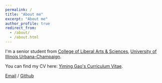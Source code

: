 ```yaml
---
permalink: /
title: "About me"
excerpt: "About me"
author_profile: true
redirect_from: 
  - /about/
  - /about.html
---
```


I'm a senior student from [College of Liberal Arts & Sciences](https://las.illinois.edu/), [University of Illinois Urbana-Champaign](https://illinois.edu/). 

You can find my CV here: [Yiming Gao's Curriculum Vitae](../assets/Curriculum_Vitae.pdf).

[Email](mailto:yiming32@illinois.edu) / [Github](https://github.com/YimingGao1) 
                            


